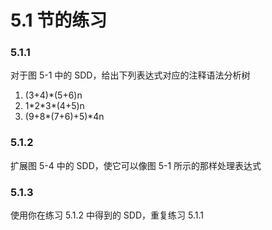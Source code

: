 # 5.1 节的练习

### 5.1.1

对于图 5-1 中的 SDD，给出下列表达式对应的注释语法分析树

1. (3+4)\*(5+6)n
2. 1\*2\*3\*(4+5)n
3. (9+8\*(7+6)+5)\*4n

### 5.1.2

扩展图 5-4 中的 SDD，使它可以像图 5-1 所示的那样处理表达式

### 5.1.3

使用你在练习 5.1.2 中得到的 SDD，重复练习 5.1.1